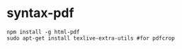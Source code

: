 # syntax-pdf

```
npm install -g html-pdf
sudo apt-get install texlive-extra-utils #for pdfcrop
```
